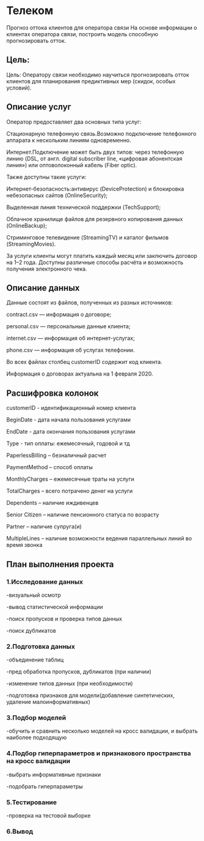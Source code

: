 
# Телеком

Прогноз оттока клиентов для оператора связи
На основе информации о клиентах оператора связи, построить модель способную прогнозировать отток.

## Цель:

Цель: Оператору связи необходимо научиться прогнозировать отток клиентов для планирования предиктивных мер (скидок, особых условий).

## Описание услуг

Оператор предоставляет два основных типа услуг:

Стационарную телефонную связь.Возможно подключение телефонного аппарата к нескольким линиям одновременно.

Интернет.Подключение может быть двух типов: через телефонную линию (DSL, от англ. digital subscriber line, «цифровая абонентская линия») или оптоволоконный кабель (Fiber optic).

Также доступны такие услуги:

Интернет-безопасность:антивирус (DeviceProtection) и блокировка небезопасных сайтов (OnlineSecurity);

Выделенная линия технической поддержки (TechSupport);

Облачное хранилище файлов для резервного копирования данных (OnlineBackup);

Стриминговое телевидение (StreamingTV) и каталог фильмов (StreamingMovies).

За услуги клиенты могут платить каждый месяц или заключить договор на 1–2 года. Доступны различные способы расчёта и возможность получения электронного чека.

## Описание данных

Данные состоят из файлов, полученных из разных источников:

contract.csv — информация о договоре; 

personal.csv — персональные данные клиента; 

internet.csv — информация об интернет-услугах; 

phone.csv — информация об услугах телефонии.

Во всех файлах столбец customerID содержит код клиента.

Информация о договорах актуальна на 1 февраля 2020.

## Расшифровка колонок

customerID - идентификационный номер клиента

BeginDate - дата начала пользования услугами

EndDate - дата окончания пользования услугами

Type - тип оплаты: ежемесячный, годовой и тд

PaperlessBilling – безналичный расчет

PaymentMethod – способ оплаты

MonthlyCharges – ежемесячные траты на услуги

TotalCharges – всего потрачено денег на услуги

Dependents – наличие иждивенцев

Senior Citizen – наличие пенсионного статуса по возрасту

Partner – наличие супруга(и)

MultipleLines – наличие возможности ведения параллельных линий во время звонка

## План выполнения проекта

### 1.Исследование данных

-визуальный осмотр

-вывод статистической информации

-поиск пропусков и проверка типов данных

-поиск дубликатов

### 2.Подготовка данных

-объединение таблиц

-пред обработка пропусков, дубликатов (при наличии)

-изменение типов данных (при необходимости)

-подготовка признаков для модели(добавление синтетических, удаление малоинформативных)

### 3.Подбор моделей

-обучить и сравнить несколько моделей на кросс валидации, и выбрать наиболее подходящую

### 4.Подбор гиперпараметров и признакового пространства на кросс валидации

-выбрать информативные признаки

-подобрать гиперпараметры

### 5.Тестирование

-проверка на тестовой выборке

### 6.Вывод
